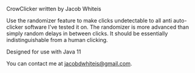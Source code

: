 CrowClicker written by Jacob Whiteis

Use the randomizer feature to make clicks undetectable
to all anti auto-clicker software I've tested it on.
The randomizer is more advanced than simply random delays
in between clicks. It should be essentially indistinguishable
from a human clicking.

Designed for use with Java 11

You can contact me at jacobdwhiteis@gmail.com.
